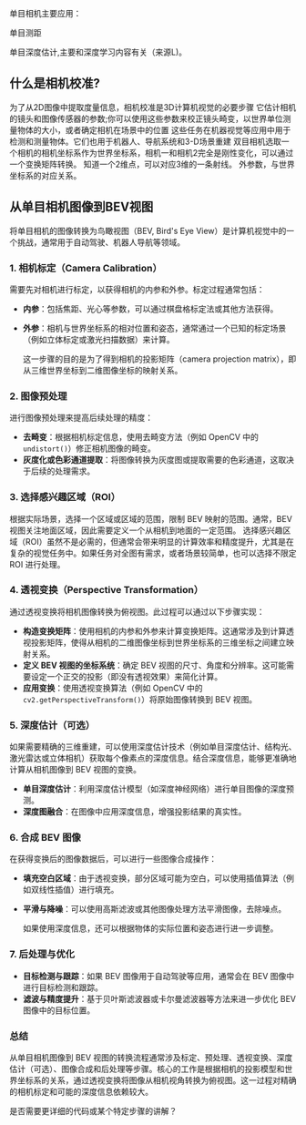 

单目相机主要应用：

单目测距

单目深度估计,主要和深度学习内容有关（来源L)。



## 什么是相机校准?

为了从2D图像中提取度量信息，相机校准是3D计算机视觉的必要步骤
它估计相机的镜头和图像传感器的参数;你可以使用这些参数来校正镜头畸变，以世界单位测量物体的大小，或者确定相机在场景中的位置
这些任务在机器视觉等应用中用于检测和测量物体。它们也用于机器人、导航系统和3-D场景重建
双目相机选取一个相机的相机坐标系作为世界坐标系，相机一和相机2完全是刚性变化，可以通过一个变换矩阵转换。
知道一个2维点，可以对应3维的一条射线。
外参数，与世界坐标系的对应关系。

## 从单目相机图像到BEV视图

将单目相机的图像转换为鸟瞰视图（BEV, Bird's Eye View）是计算机视觉中的一个挑战，通常用于自动驾驶、机器人导航等领域。

### 1. **相机标定（Camera Calibration）**

   需要先对相机进行标定，以获得相机的内参和外参。标定过程通常包括：

- **内参**：包括焦距、光心等参数，可以通过棋盘格标定法或其他方法获得。
- **外参**：相机与世界坐标系的相对位置和姿态，通常通过一个已知的标定场景（例如立体标定或激光扫描数据）来计算。

  这一步骤的目的是为了得到相机的投影矩阵（camera projection matrix），即从三维世界坐标到二维图像坐标的映射关系。

### 2. **图像预处理**

   进行图像预处理来提高后续处理的精度：

- **去畸变**：根据相机标定信息，使用去畸变方法（例如 OpenCV 中的 `undistort()`）修正相机图像的畸变。
- **灰度化或色彩通道提取**：将图像转换为灰度图或提取需要的色彩通道，这取决于后续的处理需求。

### 3. **选择感兴趣区域（ROI）**

   根据实际场景，选择一个区域或区域的范围，限制 BEV 映射的范围。通常，BEV 视图关注地面区域，因此需要定义一个从相机到地面的一定范围。
   选择感兴趣区域（ROI）虽然不是必需的，但通常会带来明显的计算效率和精度提升，尤其是在复杂的视觉任务中。如果任务对全图有需求，或者场景较简单，也可以选择不限定 ROI 进行处理。

### 4. **透视变换（Perspective Transformation）**

   通过透视变换将相机图像转换为俯视图。此过程可以通过以下步骤实现：

- **构造变换矩阵**：使用相机的内参和外参来计算变换矩阵。这通常涉及到计算透视投影矩阵，使得从相机的二维图像坐标到世界坐标系的三维坐标之间建立映射关系。
- **定义 BEV 视图的坐标系统**：确定 BEV 视图的尺寸、角度和分辨率。这可能需要设定一个正交的投影（即没有透视效果）来简化计算。
- **应用变换**：使用透视变换算法（例如 OpenCV 中的 `cv2.getPerspectiveTransform()`）将原始图像转换到 BEV 视图。

### 5. **深度估计（可选）**

   如果需要精确的三维重建，可以使用深度估计技术（例如单目深度估计、结构光、激光雷达或立体相机）获取每个像素点的深度信息。结合深度信息，能够更准确地计算从相机图像到 BEV 视图的变换。

- **单目深度估计**：利用深度估计模型（如深度神经网络）进行单目图像的深度预测。
- **深度图融合**：在图像中应用深度信息，增强投影结果的真实性。

### 6. **合成 BEV 图像**

   在获得变换后的图像数据后，可以进行一些图像合成操作：

- **填充空白区域**：由于透视变换，部分区域可能为空白，可以使用插值算法（例如双线性插值）进行填充。
- **平滑与降噪**：可以使用高斯滤波或其他图像处理方法平滑图像，去除噪点。

  如果使用深度信息，还可以根据物体的实际位置和姿态进行进一步调整。

### 7. **后处理与优化**

- **目标检测与跟踪**：如果 BEV 图像用于自动驾驶等应用，通常会在 BEV 图像中进行目标检测和跟踪。
- **滤波与精度提升**：基于贝叶斯滤波器或卡尔曼滤波器等方法来进一步优化 BEV 图像中的目标位置。

### 总结

从单目相机图像到 BEV 视图的转换流程通常涉及标定、预处理、透视变换、深度估计（可选）、图像合成和后处理等步骤。核心的工作是根据相机的投影模型和世界坐标系的关系，通过透视变换将图像从相机视角转换为俯视图。这一过程对精确的相机标定和可能的深度信息依赖较大。

是否需要更详细的代码或某个特定步骤的讲解？
